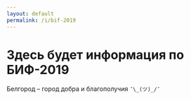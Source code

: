 ```yaml
---
layout: default
permalink: /i/bif-2019
---
```


# Здесь будет информация по БИФ-2019

Белгород – город добра и благополучия `¯\_(ツ)_/¯`
